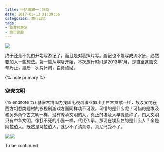 ```yaml
---
title: 行忆画廊一：埃及
date: 2017-05-13 21:39:56
categories: 旅行回忆
tags:
- 亚非拉游记
- 旅行画廊
---
```

<img src="/images/egypt/feature.jpg" class="img-1f" />

终于还是不免俗开始写游记了，而且是对着照片写。游记也不能写成流水账，必然要加入一些想法。第一篇从埃及开始，本次旅行时间是2013年1月，是直至这篇文章为止，最后一次纯休闲，自费旅游。

<!-- more -->
{% note primary %}
### 空壳文明
{% endnote %}
就像大清国为我国电视剧事业做出了巨大贡献一样，埃及文明在西方幻想类题材的影视剧游戏方面同样功不可没。可惜的是什么呢？可惜的是埃及和另外两个古文明一样，没有传承文明的人，真正的埃及人早就绝种了。四大文明只有中华文明，像打不死的小强一样，代代传承。那现在埃及住的是什么人？全是阿拉伯人。既然是阿拉伯人，就少不了清真寺，真尼玛受不了。

<img src="/images/egypt/IMG_1505.jpg" class="img-2" /><img src="/images/egypt/IMG_1509.jpg" class="img-2" />

To be continued
